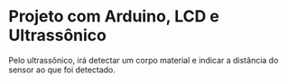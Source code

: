 # Projeto com Arduino, LCD e Ultrassônico

Pelo ultrassônico, irá detectar um corpo material e indicar a distância do sensor ao que foi detectado.
